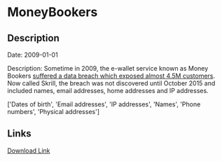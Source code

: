 # MoneyBookers

## Description

Date: 2009-01-01

Description:
Sometime in 2009, the e-wallet service known as Money Bookers <a href="http://www.forbes.com/sites/thomasbrewster/2015/11/30/paysafe-optimal-neteller-moneybookers-gambling-cyberattacks-data-breach/" target="_blank" rel="noopener">suffered a data breach which exposed almost 4.5M customers</a>. Now called Skrill, the breach was not discovered until October 2015 and included names, email addresses, home addresses and IP addresses.


['Dates of birth', 'Email addresses', 'IP addresses', 'Names', 'Phone numbers', 'Physical addresses']

## Links

[Download Link](https://link-to.net/1229997/718.5347303173105/dynamic/?r=bW9uZXlib29rZXJzLmNvbQ==)